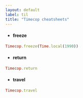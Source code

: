 ```yaml
---
layout: default
label: til
title: "Timecop cheatsheets"
---
```


- #### freeze 
```ruby
Timecop.freeze(Time.local(1990))
```
- #### return 
```ruby
Timecop.return
```
- #### travel
```ruby
Timecop.travel
```

